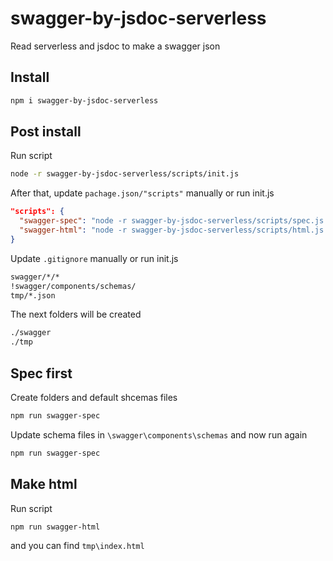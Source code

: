 # swagger-by-jsdoc-serverless
Read serverless and jsdoc to make a swagger json

## Install
```sh
npm i swagger-by-jsdoc-serverless
```

## Post install
Run script
```sh
node -r swagger-by-jsdoc-serverless/scripts/init.js
```
After that, update `pachage.json/"scripts"` manually or run init.js
```json
"scripts": {
  "swagger-spec": "node -r swagger-by-jsdoc-serverless/scripts/spec.js > NUL",
  "swagger-html": "node -r swagger-by-jsdoc-serverless/scripts/html.js > NUL"
}
```  
Update `.gitignore` manually or run init.js
```sh
swagger/*/*
!swagger/components/schemas/
tmp/*.json
```
The next folders will be created
```sh
./swagger
./tmp
```

## Spec first
Create folders and default shcemas files
```sh
npm run swagger-spec
```
Update schema files in `\swagger\components\schemas` and now run again
```sh
npm run swagger-spec
```

## Make html
Run script
```sh
npm run swagger-html
```
and you can find `tmp\index.html`